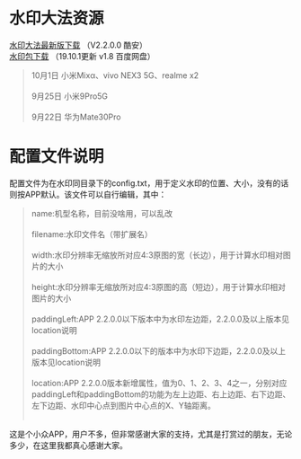 # 水印大法资源
[水印大法最新版下载](https://www.coolapk.com/apk/177363) （V2.2.0.0 酷安）<br/>
[水印包下载](https://pan.baidu.com/s/168mQ-hGTKaOhOqZ3P8Q4gg) （19.10.1更新 v1.8 百度网盘）<br/>
>10月1日 小米Mixα、vivo NEX3 5G、realme x2<br/><br/>
>9月25日 小米9Pro5G<br/><br/>
>9月22日 华为Mate30Pro
# 配置文件说明
配置文件为在水印同目录下的config.txt，用于定义水印的位置、大小，没有的话则按APP默认。该文件可以自行编辑，其中：<br/>
>name:机型名称，目前没啥用，可以乱改<br/><br/>
>filename:水印文件名（带扩展名）<br/><br/>
>width:水印分辨率无缩放所对应4:3原图的宽（长边），用于计算水印相对图片的大小<br/><br/>
>height:水印分辨率无缩放所对应4:3原图的高（短边），用于计算水印相对图片的大小<br/><br/>
>paddingLeft:APP 2.2.0.0以下版本中为水印左边距，2.2.0.0及以上版本见location说明<br/><br/>
>paddingBottom:APP 2.2.0.0以下的版本中为水印下边距，2.2.0.0及以上版本见location说明<br/><br/>
>location:APP 2.2.0.0版本新增属性，值为0、1、2、3、4之一，分别对应paddingLeft和paddingBottom的功能为左上边距、右上边距、右下边距、左下边距、水印中心点到图片中心点的X、Y轴距离。<br/><br/>

这是个小众APP，用户不多，但非常感谢大家的支持，尤其是打赏过的朋友，无论多少，在这里我都真心感谢大家。
